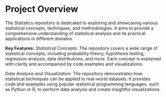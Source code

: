 # Project Overview
The Statistics repository is dedicated to exploring and showcasing various statistical concepts, techniques, and methodologies. It aims to provide a comprehensive understanding of statistical analysis and its practical applications in different domains.

**Key Features:**
*Statistical Concepts*: The repository covers a wide range of statistical concepts, including probability theory, hypothesis testing, regression analysis, data distributions, and more. Each concept is explained with clarity and accompanied by code examples and visualizations.

*Data Analysis and Visualization*: The repository demonstrates how statistical techniques can be applied to real-world datasets. It provides code and examples using popular statistical programming languages, such as Python or R, to perform data analysis and create insightful visualizations.
